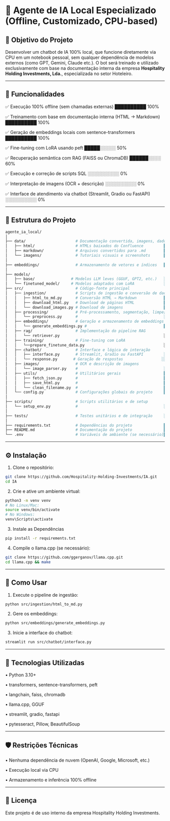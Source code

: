 # 🤖 Agente de IA Local Especializado (Offline, Customizado, CPU-based)

## 🎯 Objetivo do Projeto

Desenvolver um chatbot de IA 100% local, que funcione diretamente via CPU em um notebook pessoal, sem qualquer dependência de modelos externos (como GPT, Gemini, Claude etc.). O bot será treinado e utilizado exclusivamente com base na documentação interna da empresa **Hospitality Holding Investments, Lda.**, especializada no setor Hoteleiro.

---

## 🧩 Funcionalidades

✅ Execução 100% offline (sem chamadas externas) ██████████ 100%

✅ Treinamento com base em documentação interna (HTML → Markdown) ██████████ 100%

✅ Geração de embeddings locais com sentence-transformers ██████████ 100%

✅ Fine-tuning com LoRA usando peft █████░░░░░ 50%

✅ Recuperação semântica com RAG (FAISS ou ChromaDB) ██████░░░░ 60%

✅ Execução e correção de scripts SQL ░░░░░░░░░░ 0%

✅ Interpretação de imagens (OCR + descrição) ░░░░░░░░░░ 0%

✅ Interface de atendimento via chatbot (Streamlit, Gradio ou FastAPI) ░░░░░░░░░░ 0%

---

## 📁 Estrutura do Projeto

```bash
agente_ia_local/
│
├── data/                      # Documentação convertida, imagens, dados brutos
│   ├── html/                  # HTMLs baixados do Confluence         ██████████ 100%
│   ├── markdown/              # Arquivos convertidos para .md        ██████████ 100%
│   └── imagens/               # Tutoriais visuais e screenshots      ██████████ 100%
│
├── embeddings/                # Armazenamento de vetores e índices   ██████████ 100%
│
├── models/
│   ├── base/                # Modelos LLM leves (GGUF, GPT2, etc.)   ░░░░░░░░░░ 0%
│   └── finetuned_model/     # Modelos adaptados com LoRA             ░░░░░░░░░░ 0%
├── src/                       # Código-fonte principal
│   ├── ingestion/             # Scripts de ingestão e conversão de dados
│   │   ├── html_to_md.py      # Conversão HTML → Markdown            ██████████ 100%
│   │   ├── download_html.py   # Download de páginas HTML             ██████████ 100%
│   │   └── download_images.py # Download de imagens                  ██████████ 100%
│   ├── processing/            # Pré-processamento, segmentação, limpeza
│   │   └── preprocess.py      #                                      ░░░░░░░░░░ 0%
│   ├── embeddings/            # Geração e armazenamento de embeddings
│   │   └── generate_embeddings.py #                                  ██████████ 100%
│   ├── rag/                   # Implementação do pipeline RAG
│   │   └── retriever.py                                              ░░░░░░░░░░ 0%
│   ├── training/              # Fine-tuning com LoRA                 
│   │   └──prepare_finetune_data.py                                   ░░░░░░░░░░ 0%
│   ├── chatbot/               # Interface e lógica de interação
│   │   ├── interface.py       # Streamlit, Gradio ou FastAPI         ░░░░░░░░░░ 0%
│   │   └── response.py       # Geração de respostas                 ░░░░░░░░░░ 0%
│   ├── images/                # OCR e descrição de imagens
│   │   └── image_parser.py    #                                      ░░░░░░░░░░ 0%
│   ├── utils/                 # Utilitários gerais                   ██████████ 100%
│   │   ├── fetch_json.py      #                                      ██████████ 100%
│   │   ├── save_html.py       #                                      ██████████ 100%
│   │   └── clean_filename.py  #                                      ██████████ 100%
│   └── config.py              # Configurações globais do projeto     ██████████ 100%
│
├── scripts/                   # Scripts utilitários e de setup
│   └── setup_env.py           #                                      ░░░░░░░░░░ 0%
│
├── tests/                     # Testes unitários e de integração     ░░░░░░░░░░ 0%
│
├── requirements.txt           # Dependências do projeto              ██████████ 100%
├── README.md                  # Documentação do projeto              ██████████ 100%
└── .env                       # Variáveis de ambiente (se necessário)██████████ 100%
```

---

## ⚙️ Instalação

1. Clone o repositório:
```bash
git clone https://github.com/Hospitality-Holding-Investments/IA.git
cd IA
```

2. Crie e ative um ambiente virtual:
```bash
python3 -m venv venv
# No Linux/Mac:
source venv/bin/activate
# No Windows:
venv\Scripts\activate
```

3. Instale as Dependências
```bash
pip install -r requirements.txt
```

4. Compile o llama.cpp (se necessário):
```bash
git clone https://github.com/ggerganov/llama.cpp.git
cd llama.cpp && make
```

---

## 🚀 Como Usar

1. Execute o pipeline de ingestão:
```bash
python src/ingestion/html_to_md.py
```

2. Gere os embeddings:
```bash
python src/embeddings/generate_embeddings.py
```

3. Inicie a interface do chatbot:
```bash
streamlit run src/chatbot/interface.py
```

---

## 🧠 Tecnologias Utilizadas

• Python 3.10+

• transformers, sentence-transformers, peft

• langchain, faiss, chromadb

• llama.cpp, GGUF

• streamlit, gradio, fastapi

• pytesseract, Pillow, BeautifulSoup

---

## 🛡️ Restrições Técnicas

• Nenhuma dependência de nuvem (OpenAI, Google, Microsoft, etc.)

• Execução local via CPU

• Armazenamento e inferência 100% offline

---

## 📌 Licença
Este projeto é de uso interno da empresa Hospitality Holding Investments.